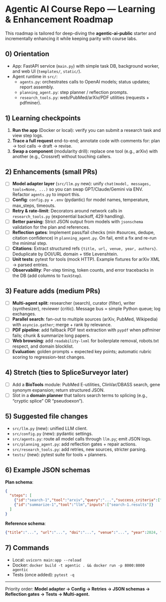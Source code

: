 # Agentic AI Course Repo — Learning & Enhancement Roadmap

This roadmap is tailored for deep-diving the **agentic-ai-public** starter and incrementally enhancing it while keeping parity with course labs.

## 0) Orientation
- App: FastAPI service (`main.py`) with simple task DB, background worker, and web UI (`templates/`, `static/`).
- Agent runtime in `src/`:
  - `agents.py`: orchestrates calls to OpenAI models; status updates; report assembly.
  - `planning_agent.py`: step planner / reflection prompts.
  - `research_tools.py`: web/PubMed/arXiv/PDF utilities (requests + pdfminer).

## 1) Learning checkpoints
1. **Run the app** (Docker or local): verify you can submit a research task and view step logs.
2. **Trace a full request** end-to-end; annotate code with comments for: plan → tool calls → draft → revise.
3. **Swap a component** (modularity drill): replace one tool (e.g., arXiv) with another (e.g., Crossref) without touching callers.

## 2) Enhancements (small PRs)
- [ ] **Model adapter layer** (`src/llm.py` new): unify `chat(model, messages, tools=None, ...)` so you can swap GPT/Claude/Gemini via ENV. Refactor `agents.py` to import this.
- [ ] **Config**: `config.py` + `.env` (pydantic) for model names, temperature, max_steps, timeouts.
- [ ] **Retry & rate-limit**: Decorators around network calls in `research_tools.py` (exponential backoff, 429 handling).
- [ ] **Better parsing**: Strict JSON output from models with `jsonschema` validation for the plan and references.
- [ ] **Reflection gates**: Implement pass/fail checks (min #sources, dedupe, citation confidence) in `planning_agent.py`. On fail, emit a fix and re-run the minimal step.
- [ ] **Citations**: Extract structured refs `{title, url, venue, year, authors}`. Deduplicate by DOI/URL domain + title Levenshtein.
- [ ] **Unit tests**: pytest for tools (mock HTTP). Example fixtures for arXiv XML → parsed entries.
- [ ] **Observability**: Per-step timing, token counts, and error tracebacks in the DB (add columns to `TaskStep`).

## 3) Feature adds (medium PRs)
- [ ] **Multi-agent split**: researcher (search), curator (filter), writer (synthesizer), reviewer (critic). Message bus = simple Python queue; log exchanges.
- [ ] **Parallel search**: fan-out to multiple sources (arXiv, PubMed, Wikipedia) with `asyncio.gather`; merge + rank by relevance.
- [ ] **PDF pipeline**: add fallback PDF text extraction with `pypdf` when pdfminer fails; chunk & summarize long papers.
- [ ] **Web browsing**: add `readability-lxml` for boilerplate removal, robots.txt respect, and domain blocklist.
- [ ] **Evaluation**: golden prompts + expected key points; automatic rubric scoring to regression-test changes.

## 4) Stretch (ties to SpliceSurveyor later)
- [ ] Add a **BioTools** module: PubMed E-utilities, ClinVar/DBASS search, gene synonym expansion; return structured JSON.
- [ ] Slot in a **domain planner** that tailors search terms to splicing (e.g., “cryptic splice” OR “pseudoexon”).

## 5) Suggested file changes
- `src/llm.py` (new): unified LLM client.
- `src/config.py` (new): pydantic settings.
- `src/agents.py`: route all model calls through `llm.py`; emit JSON logs.
- `src/planning_agent.py`: add reflection gates + repair actions.
- `src/research_tools.py`: add retries, new sources, stricter parsing.
- `tests/` (new): pytest suite for tools + planners.

## 6) Example JSON schemas
**Plan schema**:
```json
{
  "steps": [
    {"id":"search-1","tool":"arxiv","query":"...","success_criteria":[">=5 sources"]},
    {"id":"summarize-1","tool":"llm","inputs":["search-1.results"]}
  ]
}
```
**Reference schema**:
```json
{"title":"...", "url":"...", "doi":"...", "venue":"...", "year":2024, "authors":["..."]}
```

## 7) Commands
- Local: `uvicorn main:app --reload`
- Docker: `docker build -t agentic . && docker run -p 8000:8000 agentic`
- Tests (once added): `pytest -q`

---
Priority order: **Model adapter → Config → Retries → JSON schemas → Reflection gates → Tests → Multi-agent.**
